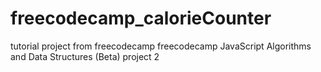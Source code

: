# freecodecamp_calorieCounter
tutorial project from freecodecamp
freecodecamp JavaScript Algorithms and Data Structures (Beta) project 2